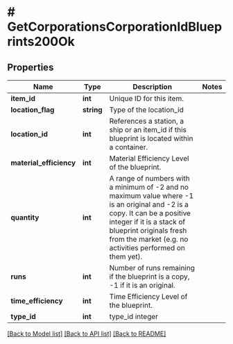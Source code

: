 # # GetCorporationsCorporationIdBlueprints200Ok

## Properties

Name | Type | Description | Notes
------------ | ------------- | ------------- | -------------
**item_id** | **int** | Unique ID for this item. |
**location_flag** | **string** | Type of the location_id |
**location_id** | **int** | References a station, a ship or an item_id if this blueprint is located within a container. |
**material_efficiency** | **int** | Material Efficiency Level of the blueprint. |
**quantity** | **int** | A range of numbers with a minimum of -2 and no maximum value where -1 is an original and -2 is a copy. It can be a positive integer if it is a stack of blueprint originals fresh from the market (e.g. no activities performed on them yet). |
**runs** | **int** | Number of runs remaining if the blueprint is a copy, -1 if it is an original. |
**time_efficiency** | **int** | Time Efficiency Level of the blueprint. |
**type_id** | **int** | type_id integer |

[[Back to Model list]](../../README.md#models) [[Back to API list]](../../README.md#endpoints) [[Back to README]](../../README.md)
